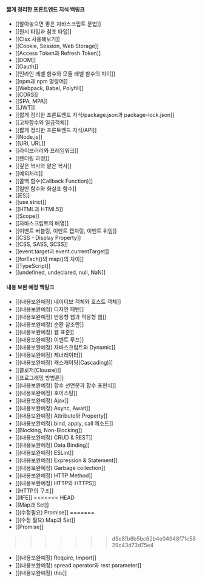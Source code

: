 
#### 짧게 정리한 프론트엔드 지식 백링크

- [[알아놓으면 좋은 자바스크립트 문법]]
- [[원시 타입과 참조 타입]]
- [[Clsx 사용해보기]]
- [[Cookie, Session, Web Storage]]
- [[Access Token과 Refresh Token]]
- [[DOM]]
- [[Oauth]]
- [[인라인 레벨 함수와 모듈 레벨 함수의 차이]]
- [[npm과 npm 명령어]]
- [[Webpack, Babel, Polyfill]]
- [[CORS]]
- [[SPA, MPA]]
- [[JWT]]
- [[짧게 정리한 프론트엔드 지식/package.json과 package-lock.json]]
- [[고차함수와 일급객체]]
- [[짧게 정리한 프론트엔드 지식/API]]
- [[Node.js]]
- [[URI, URL]]
- [[라이브러리와 프레임워크]]
- [[렌더링 과정]]
- [[깊은 복사와 얕은 복사]]
- [[예외처리]]
- [[콜백 함수(Callback Function)]]
- [[일반 함수와 화살표 함수]]
- [[ES]]
- [[use strict]]
- [[HTML과 HTML5]]
- [[Scope]]
- [[자바스크립트의 배열]]
- [[이벤트 버블링, 이벤트 캡처링, 이벤트 위임]]
- [[CSS - Display Property]]
- [[CSS, SASS, SCSS]]
- [[event.target과 event.currentTarget]]
- [[forEach()와 map()의 차이]]
- [[TypeScript]]
- [[undefined, undeclared, null, NaN]]




#### 내용 보완 예정 백링크

- [[(내용보완예정) 네이티브 객체와 호스트 객체]]
- [[(내용보완예정) 디자인 패턴]]
- [[(내용보완예정) 반응형 웹과 적응형 웹]]
- [[(내용보완예정) 순환 참조란]]
- [[(내용보완예정) 웹 표준]]
- [[(내용보완예정) 이벤트 루프]]
- [[(내용보완예정) 자바스크립트와 Dynamic]]
- [[(내용보완예정) 제너레이터]]
- [[(내용보완예정) 캐스캐이딩(Cascading)]]
- [[클로저(Clousre)]]
- [[프로그래밍 방법론]]
- [[(내용보완예정) 함수 선언문과 함수 표현식]]
- [[(내용보완예정) 호이스팅]]
- [[(내용보완예정) Ajax]]
- [[(내용보완예정) Async, Await]]
- [[(내용보완예정) Attribute와 Property]]
- [[(내용보완예정) bind, apply, call 메소드]]
- [[Blocking, Non-Blocking]]
- [[(내용보완예정) CRUD & REST]]
- [[(내용보완예정) Data Binding]]
- [[(내용보완예정) ESLint]]
- [[(내용보완예정) Expression & Statement]]
- [[(내용보완예정) Garbage collection]]
- [[(내용보완예정) HTTP Method]]
- [[(내용보완예정) HTTP와 HTTPS]]
- [[HTTP의 구조]]
- [[IIFE]]
<<<<<<< HEAD
- [[Map과 Set]]
- [[(수정필요) Promise]]
=======
- [[(수정 필요) Map과 Set]]
- [[Promise]]
>>>>>>> d9e8fb6b5bc62b4e04948f71c5829c43d73d75e4
- [[(내용보완예정) Require, Import]]
- [[(내용보완예정) spread operator와 rest parameter]]
- [[(내용보완예정) this]]

